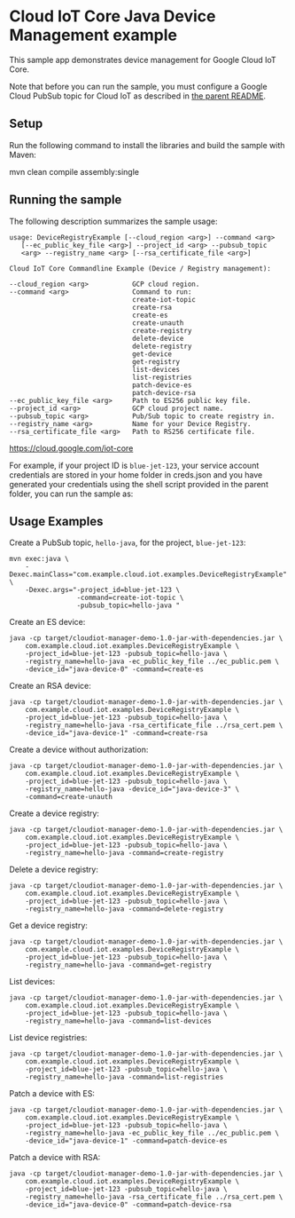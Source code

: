 # Cloud IoT Core Java Device Management example

This sample app demonstrates device management for Google Cloud IoT Core.

Note that before you can run the sample, you must configure a Google Cloud
PubSub topic for Cloud IoT as described in [the parent README](../README.md).

## Setup
Run the following command to install the libraries and build the sample with
Maven:

mvn clean compile assembly:single

## Running the sample

The following description summarizes the sample usage:

    usage: DeviceRegistryExample [--cloud_region <arg>] --command <arg>
       [--ec_public_key_file <arg>] --project_id <arg> --pubsub_topic
       <arg> --registry_name <arg> [--rsa_certificate_file <arg>]

    Cloud IoT Core Commandline Example (Device / Registry management):

    --cloud_region <arg>           GCP cloud region.
    --command <arg>                Command to run:
                                   create-iot-topic
                                   create-rsa
                                   create-es
                                   create-unauth
                                   create-registry
                                   delete-device
                                   delete-registry
                                   get-device
                                   get-registry
                                   list-devices
                                   list-registries
                                   patch-device-es
                                   patch-device-rsa
    --ec_public_key_file <arg>     Path to ES256 public key file.
    --project_id <arg>             GCP cloud project name.
    --pubsub_topic <arg>           Pub/Sub topic to create registry in.
    --registry_name <arg>          Name for your Device Registry.
    --rsa_certificate_file <arg>   Path to RS256 certificate file.

https://cloud.google.com/iot-core

For example, if your project ID is `blue-jet-123`, your service account
credentials are stored in your home folder in creds.json and you have generated
your credentials using the shell script provided in the parent folder, you can
run the sample as:


## Usage Examples

Create a PubSub topic, `hello-java`, for the project, `blue-jet-123`:

    mvn exec:java \
        -Dexec.mainClass="com.example.cloud.iot.examples.DeviceRegistryExample" \
        -Dexec.args="-project_id=blue-jet-123 \
                     -command=create-iot-topic \
                     -pubsub_topic=hello-java "

Create an ES device:

    java -cp target/cloudiot-manager-demo-1.0-jar-with-dependencies.jar \
        com.example.cloud.iot.examples.DeviceRegistryExample \
        -project_id=blue-jet-123 -pubsub_topic=hello-java \
        -registry_name=hello-java -ec_public_key_file ../ec_public.pem \
        -device_id="java-device-0" -command=create-es

Create an RSA device:

    java -cp target/cloudiot-manager-demo-1.0-jar-with-dependencies.jar \
        com.example.cloud.iot.examples.DeviceRegistryExample \
        -project_id=blue-jet-123 -pubsub_topic=hello-java \
        -registry_name=hello-java -rsa_certificate_file ../rsa_cert.pem \
        -device_id="java-device-1" -command=create-rsa

Create a device without authorization:

    java -cp target/cloudiot-manager-demo-1.0-jar-with-dependencies.jar \
        com.example.cloud.iot.examples.DeviceRegistryExample \
        -project_id=blue-jet-123 -pubsub_topic=hello-java \
        -registry_name=hello-java -device_id="java-device-3" \
        -command=create-unauth

Create a device registry:

    java -cp target/cloudiot-manager-demo-1.0-jar-with-dependencies.jar \
        com.example.cloud.iot.examples.DeviceRegistryExample \
        -project_id=blue-jet-123 -pubsub_topic=hello-java \
        -registry_name=hello-java -command=create-registry

Delete a device registry:

    java -cp target/cloudiot-manager-demo-1.0-jar-with-dependencies.jar \
        com.example.cloud.iot.examples.DeviceRegistryExample \
        -project_id=blue-jet-123 -pubsub_topic=hello-java \
        -registry_name=hello-java -command=delete-registry

Get a device registry:

    java -cp target/cloudiot-manager-demo-1.0-jar-with-dependencies.jar \
        com.example.cloud.iot.examples.DeviceRegistryExample \
        -project_id=blue-jet-123 -pubsub_topic=hello-java \
        -registry_name=hello-java -command=get-registry

List devices:

    java -cp target/cloudiot-manager-demo-1.0-jar-with-dependencies.jar \
        com.example.cloud.iot.examples.DeviceRegistryExample \
        -project_id=blue-jet-123 -pubsub_topic=hello-java \
        -registry_name=hello-java -command=list-devices

List device registries:

    java -cp target/cloudiot-manager-demo-1.0-jar-with-dependencies.jar \
        com.example.cloud.iot.examples.DeviceRegistryExample \
        -project_id=blue-jet-123 -pubsub_topic=hello-java \
        -registry_name=hello-java -command=list-registries

Patch a device with ES:

    java -cp target/cloudiot-manager-demo-1.0-jar-with-dependencies.jar \
        com.example.cloud.iot.examples.DeviceRegistryExample \
        -project_id=blue-jet-123 -pubsub_topic=hello-java \
        -registry_name=hello-java -ec_public_key_file ../ec_public.pem \
        -device_id="java-device-1" -command=patch-device-es

Patch a device with RSA:

    java -cp target/cloudiot-manager-demo-1.0-jar-with-dependencies.jar \
        com.example.cloud.iot.examples.DeviceRegistryExample \
        -project_id=blue-jet-123 -pubsub_topic=hello-java \
        -registry_name=hello-java -rsa_certificate_file ../rsa_cert.pem \
        -device_id="java-device-0" -command=patch-device-rsa
